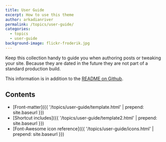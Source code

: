 ```yaml
---
title: User Guide
excerpt: How to use this theme
author: arkadianriver
permalink: /topics/user-guide/
categories:
  - topics
  - user-guide
background-image: flickr-froderik.jpg
---
```


Keep this collection handy to guide you when authoring posts or tweaking
your site. Because they are dated in the future they are not part of a
standard production build.

This information is in addition to the
[README on Github](https://github.com/arkadianriver/arkadianriver.com).

## Contents

- [Front-matter]({{ '/topics/user-guide/template.html' | prepend: site.baseurl }})
- [Shortcut includes]({{ '/topics/user-guide/template2.html' | prepend: site.baseurl }})
- [Font-Awesome icon reference]({{ '/topics/user-guide/icons.html' | prepend: site.baseurl }})
